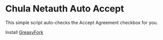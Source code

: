 # Chula Netauth Auto Accept
This simple script auto-checks the Accept Agreement checkbox for you.

Install [GreasyFork](https://greasyfork.org/en/scripts/480362-chula-netauth-auto-accept)
